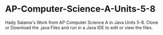 # AP-Computer-Science-A-Units-5-8
Hady Salama's Work from AP Computer Science A in Java Units 5-8.
Clone or Download the .java Files and run in a Java IDE to edit or view the files.
